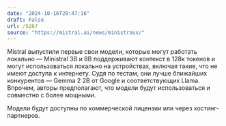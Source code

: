 ```yaml
---
date: "2024-10-16T20:47:16"
draft: False
url: /5267
source: "https://mistral.ai/news/ministraux/"
---
```


Mistral выпустили первые свои модели, которые могут работать локально — Ministral 3B и 8B поддерживают контекст в 128к токенов и могут использоваться локально на устройствах, включая такие, что не имеют доступа к интернету. Судя по тестам, они лучше ближайших конкурентов — Gemma 2 2B от Google и соответствующих Llama. Впрочем, авторы предполагают, что модели будут использоваться и совместно с более мощными. 

Модели будут доступны по коммерческой лицензии или через хостинг-партнеров.
